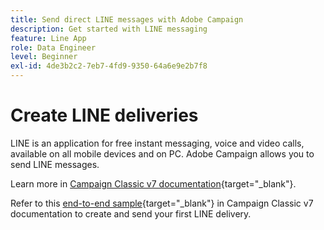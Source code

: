 ```yaml
---
title: Send direct LINE messages with Adobe Campaign
description: Get started with LINE messaging
feature: Line App
role: Data Engineer
level: Beginner
exl-id: 4de3b2c2-7eb7-4fd9-9350-64a6e9e2b7f8
---
```

# Create LINE deliveries

LINE is an application for free instant messaging, voice and video calls, available on all mobile devices and on PC. Adobe Campaign allows you to send LINE messages.


Learn more in [Campaign Classic v7 documentation](https://experienceleague.adobe.com/docs/campaign-classic/using/sending-messages/line-channel.html){target="_blank"}.

Refer to this [end-to-end sample](https://experienceleague.adobe.com/docs/campaign-classic/using/sending-messages/line-channel.html#example--create-and-send-a-personalized-line-message){target="_blank"} in Campaign Classic v7 documentation to create and send your first LINE delivery.
